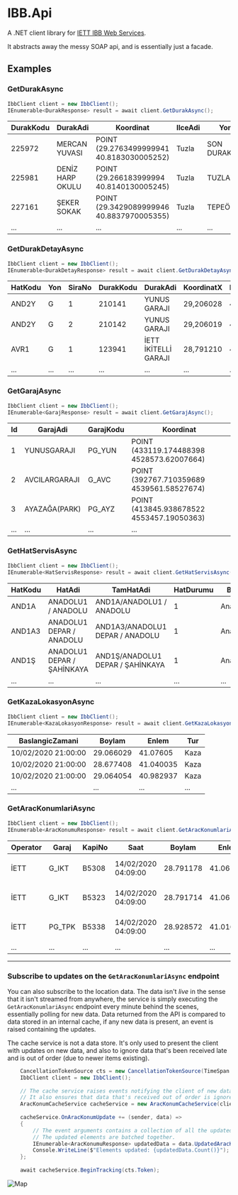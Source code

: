 # IBB.Api
A .NET client library for [IETT IBB Web Services](https://data.ibb.gov.tr/dataset/iett-ibb-web-servisi). 

It abstracts away the messy SOAP api, and is essentially just a facade.

## Examples

### GetDurakAsync

```csharp
IbbClient client = new IbbClient();
IEnumerable<DurakResponse> result = await client.GetDurakAsync();

```

|DurakKodu|DurakAdi|Koordinat|IlceAdi|Yon|Akilli|Fiziki|DurakTipi|
|---|---|---|---|---|---|---|---|
|225972|MERCAN YUVASI|POINT (29.2763499999941 40.8183030005252)|Tuzla|SON DURAK|YOK|AÇIK|İETTBAYRAK|
|225981|DENİZ HARP OKULU|POINT (29.266183999994 40.8140130005245)|Tuzla|TUZLA|YOK|FULL KAPALI|CCMODERN|
|227161|ŞEKER SOKAK|POINT (29.3429089999946 40.8837970005355)|Tuzla|TEPEÖREN|YOK|AÇIK|AÇIK DURAK|
|...|...|...|...|...|...|...|...|


### GetDurakDetayAsync

```csharp
IbbClient client = new IbbClient();
IEnumerable<DurakDetayResponse> result = await client.GetDurakDetayAsync();
```

|HatKodu|Yon|SiraNo|DurakKodu|DurakAdi|KoordinatX|KoordinatY|Koordinat|DurakTipi|IsletmeBolge|IsletmeAltBolge|IlceAdi|
|---|---|---|---|---|---|---|---|---|---|---|---|
|AND2Y|G|1|210141|YUNUS GARAJI|29,206028|40,889562|40889562 29206028|AÇIK DURAK|Anadolu2|Pendik|Kartal|
|AND2Y|G|2|210142|YUNUS GARAJI|29,206019|40,889730|40889730 29206019|İETTBAYRAK|Anadolu2|Pendik|Kartal|
|AVR1|G|1|123941|İETT İKİTELLİ GARAJI|28,791210|41,058277|41058277 28791210|CCMODERN|Avrupa1|Başakşehir|Küçükçekmece|
|...|...|...|...|...|...|...|...|...|...|...|...|

### GetGarajAsync

```csharp
IbbClient client = new IbbClient();
IEnumerable<GarajResponse> result = await client.GetGarajAsync();
```

|Id|GarajAdi|GarajKodu|Koordinat|
|---|---|---|---|
|1|YUNUSGARAJI|PG_YUN|POINT (433119.174488398 4528573.62007664)|
|2|AVCILARGARAJI|G_AVC|POINT (392767.710359689 4539561.58527674)|
|3|AYAZAĞA(PARK)|PG_AYZ|POINT (413845.938678522 4553457.19050363)|
|...|...|...|...|

### GetHatServisAsync

```csharp
IbbClient client = new IbbClient();
IEnumerable<HatServisResponse> result = await client.GetHatServisAsync();
```

|HatKodu|HatAdi|TamHatAdi|HatDurumu|Bolge|
|---|---|---|---|---|
|AND1A|ANADOLU1 / ANADOLU|AND1A/ANADOLU1 / ANADOLU|1|Anadolu1|
|AND1A3|ANADOLU1 DEPAR / ANADOLU|AND1A3/ANADOLU1 DEPAR / ANADOLU|1|Anadolu2|
|AND1Ş|ANADOLU1 DEPAR / ŞAHİNKAYA|AND1Ş/ANADOLU1 DEPAR / ŞAHİNKAYA|1|Anadolu1|
|...|...|...|...|...|

### GetKazaLokasyonAsync

```csharp
IbbClient client = new IbbClient();
IEnumerable<KazaLokasyonResponse> result = await client.GetKazaLokasyonAsync(DateTime.Now.AddDays(-1));
```
|BaslangicZamani|Boylam|Enlem|Tur|
|---|---|---|---|
|10/02/2020 21:00:00|29.066029|41.07605|Kaza|
|10/02/2020 21:00:00|28.677408|41.040035|Kaza|
|10/02/2020 21:00:00|29.064054|40.982937|Kaza|
|...|...|...|...|

### GetAracKonumlariAsync

```csharp
IbbClient client = new IbbClient();
IEnumerable<AracKonumuResponse> result = await client.GetAracKonumlariAsync();
```

|Operator|Garaj|KapiNo|Saat|Boylam|Enlem|Hiz|Plaka|
|---|---|---|---|---|---|---|---|
|İETT|G_IKT|B5308|14/02/2020 04:09:00|28.791178|41.06148|0|34 NL 8219|
|İETT|G_IKT|B5323|14/02/2020 04:09:00|28.791714|41.06135|0|34 NL 8204|
|İETT|PG_TPK|B5338|14/02/2020 04:09:00|28.928572|41.016937|0|34 NL 8197|
|...|...|...|...|...|...|...|...|

---------------

### Subscribe to updates on the `GetAracKonumlariAsync` endpoint

You can also subscribe to the location data. The data isn't *live* in the sense that it isn't streamed from anywhere, the service is simply executing the `GetAracKonumlariAsync` endpoint every minute behind the scenes, essentially polling for new data. 
Data returned from the API is compared to data stored in an internal cache, if any new data is present, an event is raised containing the updates. 

The cache service is not a data store. It's only used to present the client with updates on new data, and also to ignore data that's been received late and is out of order (due to newer items existing).

```csharp
    CancellationTokenSource cts = new CancellationTokenSource(TimeSpan.FromMinutes(60));
    IbbClient client = new IbbClient();
    
    // The cache service raises events notifying the client of new data.
    // It also ensures that data that's received out of order is ignored.
    AracKonumCacheService cacheService = new AracKonumCacheService(client);
    
    cacheService.OnAracKonumUpdate += (sender, data) => 
    {
        // The event arguments contains a collection of all the updated data.
        // The updated elements are batched together.
        IEnumerable<AracKonumuResponse> updatedData = data.UpdatedAracKonumlari;
        Console.WriteLine($"Elements updated: {updatedData.Count()}");
    };
    
    await cacheService.BeginTracking(cts.Token);
```

![Map](https://i.ibb.co/TkG19zv/vlc-i24-Erj-Xfo-G.png)
